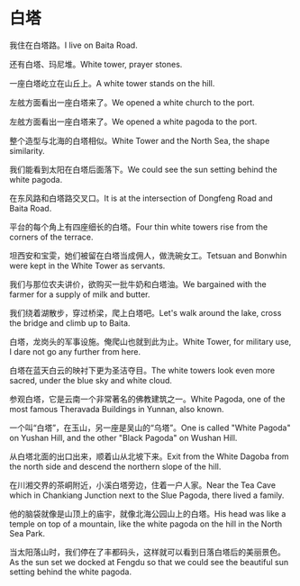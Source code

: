 # 白塔

<p><span class="chinese">我住在白塔路。</span><span class="english">I live on Baita Road.</span></p>

<p><span class="chinese">还有白塔、玛尼堆。</span><span class="english">White tower, prayer stones.</span></p>

<p><span class="chinese">一座白塔屹立在山丘上。</span><span class="english">A white tower stands on the hill.</span></p>

<p><span class="chinese">左舷方面看出一座白塔来了。</span><span class="english">We opened a white church to the port.</span></p>

<p><span class="chinese">左舷方面看出一座白塔来了。</span><span class="english">We opened a white pagoda to the port.</span></p>

<p><span class="chinese">整个造型与北海的白塔相似。</span><span class="english">White Tower and the North Sea, the shape similarity.</span></p>

<p><span class="chinese">我们能看到太阳在白塔后面落下。</span><span class="english">We could see the sun setting behind the white pagoda.</span></p>

<p><span class="chinese">在东风路和白塔路交叉口。</span><span class="english">It is at the intersection of Dongfeng Road and Baita Road.</span></p>

<p><span class="chinese">平台的每个角上有四座细长的白塔。</span><span class="english">Four thin white towers rise from the corners of the terrace.</span></p>

<p><span class="chinese">坦西安和宝雯，她们被留在白塔当成佣人，做洗碗女工。</span><span class="english">Tetsuan and Bonwhin were kept in the White Tower as servants.</span></p>

<p><span class="chinese">我们与那位农夫讲价，欲购买一批牛奶和白塔油。</span><span class="english">We bargained with the farmer for a supply of milk and butter.</span></p>

<p><span class="chinese">我们绕着湖散步，穿过桥梁，爬上白塔吧。</span><span class="english">Let's walk around the lake, cross the bridge and climb up to Baita.</span></p>

<p><span class="chinese">白塔，龙岗头的军事设施。俺爬山也就到此为止。</span><span class="english">White Tower, for military use, I dare not go any further from here.</span></p>

<p><span class="chinese">白塔在蓝天白云的映衬下更为圣洁夺目。</span><span class="english">The white towers look even more sacred, under the blue sky and white cloud.</span></p>

<p><span class="chinese">参观白塔，它是云南一个非常著名的佛教建筑之一。</span><span class="english">White Pagoda, one of the most famous Theravada Buildings in Yunnan, also known.</span></p>

<p><span class="chinese">一个叫“白塔”，在玉山，另一座是吴山的“乌塔”。</span><span class="english">One is called "White Pagoda" on Yushan Hill, and the other "Black Pagoda" on Wushan Hill.</span></p>

<p><span class="chinese">从白塔北面的出口出来，顺着山从北坡下来。</span><span class="english">Exit from the White Dagoba from the north side and descend the northern slope of the hill.</span></p>

<p><span class="chinese">在川湘交界的茶峒附近，小溪白塔旁边，住着一户人家。</span><span class="english">Near the Tea Cave which in Chankiang Junction next to the Slue Pagoda, there lived a family.</span></p>

<p><span class="chinese">他的脑袋就像是山顶上的庙宇，就像北海公园山上的白塔。</span><span class="english">His head was like a temple on top of a mountain, like the white pagoda on the hill in the North Sea Park.</span></p>

<p><span class="chinese">当太阳落山时，我们停在了丰都码头，这样就可以看到日落白塔后的美丽景色。</span><span class="english">As the sun set we docked at Fengdu so that we could see the beautiful sun setting behind the white pagoda.</span></p>

